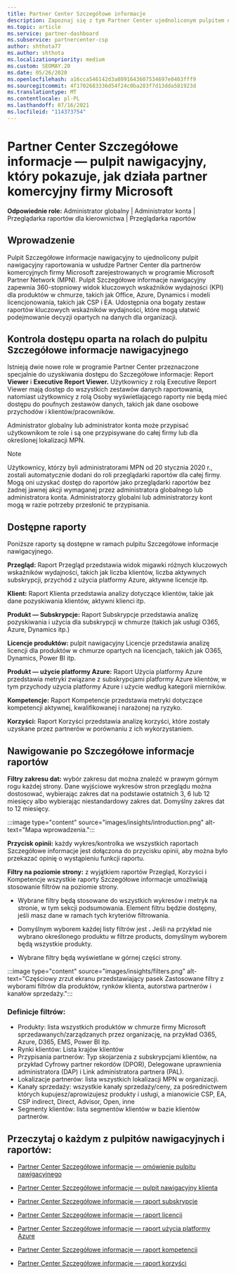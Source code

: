 ```yaml
---
title: Partner Center Szczegółowe informacje
description: Zapoznaj się z tym Partner Center ujednoliconym pulpitem nawigacyjnym raportowania. Zobacz, jak radzisz sobie z wskaźnikami KPI dla sprzedaży i wdrażania, rozwoju klientów i nie tylko.
ms.topic: article
ms.service: partner-dashboard
ms.subservice: partnercenter-csp
author: shthota77
ms.author: shthota
ms.localizationpriority: medium
ms.custom: SEOMAY.20
ms.date: 05/26/2020
ms.openlocfilehash: a16cca546142d3a8091643607534697e0403fff9
ms.sourcegitcommit: 4f1702683336d54f24c0ba283f7d13dda581923d
ms.translationtype: MT
ms.contentlocale: pl-PL
ms.lasthandoff: 07/16/2021
ms.locfileid: "114373754"
---
```

# <a name="partner-center-insights---a-dashboard-that-shows-how-a-microsoft-commercial-partner-is-doing"></a>Partner Center Szczegółowe informacje — pulpit nawigacyjny, który pokazuje, jak działa partner komercyjny firmy Microsoft

**Odpowiednie role:** Administrator globalny | Administrator konta | Przeglądarka raportów dla kierownictwa | Przeglądarka raportów

## <a name="introduction"></a>Wprowadzenie

Pulpit Szczegółowe informacje nawigacyjny to ujednolicony pulpit nawigacyjny raportowania w usłudze Partner Center dla partnerów komercyjnych firmy Microsoft zarejestrowanych w programie Microsoft Partner Network (MPN). Pulpit Szczegółowe informacje nawigacyjny zapewnia 360-stopniowy widok kluczowych wskaźników wydajności (KPI) dla produktów w chmurze, takich jak Office, Azure, Dynamics i modeli licencjonowania, takich jak CSP i EA. Udostępnia ona bogaty zestaw raportów kluczowych wskaźników wydajności, które mogą ułatwić podejmowanie decyzji opartych na danych dla organizacji. 

## <a name="role-based-access-control-to-the-insights-dashboard"></a>Kontrola dostępu oparta na rolach do pulpitu Szczegółowe informacje nawigacyjnego

Istnieją dwie nowe role w programie Partner Center przeznaczone specjalnie do uzyskiwania dostępu do Szczegółowe informacje: Report **Viewer** i **Executive Report Viewer.** Użytkownicy z rolą Executive Report Viewer mają dostęp do wszystkich zestawów danych raportowania, natomiast użytkownicy z rolą Osoby wyświetlającego raporty nie będą mieć dostępu do poufnych zestawów danych, takich jak dane osobowe przychodów i klientów/pracowników. 

Administrator globalny lub administrator konta może przypisać użytkownikom te role i są one przypisywane do całej firmy lub dla określonej lokalizacji MPN.  

>[!Note] 
>Użytkownicy, którzy byli administratorami MPN od 20 stycznia 2020 r., zostali automatycznie dodani do roli przeglądarki raportów dla całej firmy. Mogą oni uzyskać dostęp do raportów jako przeglądarki raportów bez żadnej jawnej akcji wymaganej przez administratora globalnego lub administratora konta. Administratorzy globalni lub administratorzy kont mogą w razie potrzeby przesłonić te przypisania. 

## <a name="reports-available"></a>Dostępne raporty

Poniższe raporty są dostępne w ramach pulpitu Szczegółowe informacje nawigacyjnego.

**Przegląd:** Raport Przegląd przedstawia widok migawki różnych kluczowych wskaźników wydajności, takich jak liczba klientów, liczba aktywnych subskrypcji, przychód z użycia platformy Azure, aktywne licencje itp.

**Klient:** Raport Klienta przedstawia analizy dotyczące klientów, takie jak dane pozyskiwania klientów, aktywni klienci itp.

**Produkt — Subskrypcje:** Raport Subskrypcje przedstawia analizę pozyskiwania i użycia dla subskrypcji w chmurze (takich jak usługi O365, Azure, Dynamics itp.)

**Licencje produktów:** pulpit nawigacyjny Licencje przedstawia analizę licencji dla produktów w chmurze opartych na licencjach, takich jak O365, Dynamics, Power BI itp.

**Produkt — użycie platformy Azure:** Raport Użycia platformy Azure przedstawia metryki związane z subskrypcjami platformy Azure klientów, w tym przychody użycia platformy Azure i użycie według kategorii mierników.

**Kompetencje:** Raport Kompetencje przedstawia metryki dotyczące kompetencji aktywnej, kwalifikowanej i narażonej na ryzyko.

**Korzyści:** Raport Korzyści przedstawia analizę korzyści, które zostały uzyskane przez partnerów w porównaniu z ich wykorzystaniem.

## <a name="navigating-the-insights-reports"></a>Nawigowanie po Szczegółowe informacje raportów

**Filtry zakresu dat:** wybór zakresu dat można znaleźć w prawym górnym rogu każdej strony. Dane wyjściowe wykresów stron przeglądu można dostosować, wybierając zakres dat na podstawie ostatnich 3, 6 lub 12 miesięcy albo wybierając niestandardowy zakres dat. Domyślny zakres dat to 12 miesięcy. 

:::image type="content" source="images/insights/introduction.png" alt-text="Mapa wprowadzenia.":::

**Przycisk opinii:** każdy wykres/kontrolka we wszystkich raportach Szczegółowe informacje jest dołączona do przycisku opinii, aby można było przekazać opinię o wystąpieniu funkcji raportu. 

 
**Filtry na poziomie strony:** z wyjątkiem raportów Przegląd, Korzyści i Kompetencje wszystkie raporty Szczegółowe informacje umożliwiają stosowanie filtrów na poziomie strony. 

- Wybrane filtry będą stosowane do wszystkich wykresów i metryk na stronie, w tym sekcji podsumowania. Element filtru będzie dostępny, jeśli masz dane w ramach tych kryteriów filtrowania. 

- Domyślnym wyborem każdej listy filtrów jest **.** Jeśli na przykład nie wybrano określonego produktu w filtrze products, domyślnym wyborem będą wszystkie produkty.

- Wybrane filtry będą wyświetlane w górnej części strony. 

:::image type="content" source="images/insights/filters.png" alt-text="Częściowy zrzut ekranu przedstawiający pasek Zastosowane filtry z wyborami filtrów dla produktów, rynków klienta, autorstwa partnerów i kanałów sprzedaży.":::

### <a name="filters-definitions"></a>Definicje filtrów:

- Produkty: lista wszystkich produktów w chmurze firmy Microsoft sprzedawanych/zarządzanych przez organizację, na przykład O365, Azure, D365, EMS, Power BI itp.
- Rynki klientów: Lista krajów klientów
- Przypisania partnerów: Typ skojarzenia z subskrypcjami klientów, na przykład Cyfrowy partner rekordów (DPOR), Delegowane uprawnienia administratora (DAP) i Link administratora partnera (PAL). 
- Lokalizacje partnerów: lista wszystkich lokalizacji MPN w organizacji.
- Kanały sprzedaży: wszystkie kanały sprzedaży/ceny, za pośrednictwem których kupujesz/aprowizujesz produkty i usługi, a mianowicie CSP, EA, CSP indirect, Direct, Advisor, Open, inne
- Segmenty klientów: lista segmentów klientów w bazie klientów partnerów.

## <a name="read-about-each-of-the-dashboards-and-reports"></a>Przeczytaj o każdym z pulpitów nawigacyjnych i raportów:

- [Partner Center Szczegółowe informacje — omówienie pulpitu nawigacyjnego](insights-overview-report.md)

- [Partner Center Szczegółowe informacje — pulpit nawigacyjny klienta](insights-customer-report.md)

- [Partner Center Szczegółowe informacje — raport subskrypcje](insights-product-subscriptions-report.md)

- [Partner Center Szczegółowe informacje — raport licencji](insights-product-licenses-report.md)

- [Partner Center Szczegółowe informacje — raport użycia platformy Azure](insights-azure-usage-report.md)

- [Partner Center Szczegółowe informacje — raport kompetencji](insights-competencies-report.md)

- [Partner Center Szczegółowe informacje — raport korzyści](insights-benefits-report.md)
